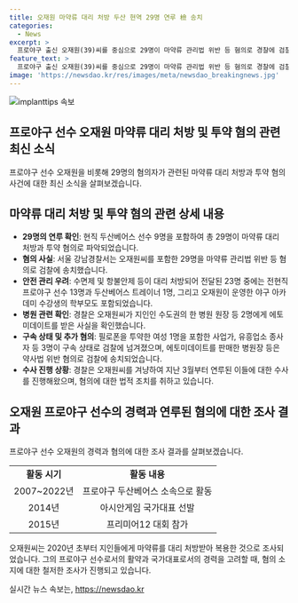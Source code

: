 ```yaml
---
title: 오재원 마약류 대리 처방 두산 현역 29명 연루 檢 송치
categories:
  - News
excerpt: >
  프로야구 출신 오재원(39)씨를 중심으로 29명이 마약류 관리법 위반 등 혐의로 경찰에 검찰 송치됐다. 이들은 향정신성의약품 대리 처방과 투약으로 연루돼, 그 중 13명은 전현직 프로야구 선수이며, 9명은 현직 두산베어스 선수다. 오씨는 앰플 수천 개를 별도 진료 없이 구매하고, 필로폰 등을 함께 한 여성도 검찰에 송치됐다. 오씨는 2007~2022년 두산베어스 소속으로 활동했고 국가대표로도 활약했다.
feature_text: >
  프로야구 출신 오재원(39)씨를 중심으로 29명이 마약류 관리법 위반 등 혐의로 경찰에 검찰 송치됐다. 이들은 향정신성의약품 대리 처방과 투약으로 연루돼, 그 중 13명은 전현직 프로야구 선수이며, 9명은 현직 두산베어스 선수다. 오씨는 앰플 수천 개를 별도 진료 없이 구매하고, 필로폰 등을 함께 한 여성도 검찰에 송치됐다. 오씨는 2007~2022년 두산베어스 소속으로 활동했고 국가대표로도 활약했다.
image: 'https://newsdao.kr/res/images/meta/newsdao_breakingnews.jpg'
---
```


<p><img src="https://newsdao.kr/res/images/meta/newsdao_breakingnews.jpg" alt="implanttips 속보" /></p>

<h2>프로야구 선수 오재원 마약류 대리 처방 및 투약 혐의 관련 최신 소식</h2>

<p data-ke-size="size16">프로야구 선수 오재원을 비롯해 29명의 혐의자가 관련된 마약류 대리 처방과 투약 혐의 사건에 대한 최신 소식을 살펴보겠습니다.</p>

<h2 data-ke-size="size26">마약류 대리 처방 및 투약 혐의 관련 상세 내용</h2>

<ul>
  <li><b>29명의 연루 확인</b>: 현직 두산베어스 선수 9명을 포함하여 총 29명이 마약류 대리 처방과 투약 혐의로 파악되었습니다.</li>
  <li><b>혐의 사실</b>: 서울 강남경찰서는 오재원씨를 포함한 29명을 마약류 관리법 위반 등 혐의로 검찰에 송치했습니다.</li>
  <li><b>안전 관리 우려</b>: 수면제 및 항불안제 등이 대리 처방되어 전달된 23명 중에는 전현직 프로야구 선수 13명과 두산베어스 트레이너 1명, 그리고 오재원이 운영한 야구 아카데미 수강생의 학부모도 포함되었습니다.</li>
  <li><b>병원 관련 확인</b>: 경찰은 오재원씨가 지인인 수도권의 한 병원 원장 등 2명에게 에토미데이트를 받은 사실을 확인했습니다.</li>
  <li><b>구속 상태 및 추가 혐의</b>: 필로폰을 투약한 여성 1명을 포함한 사업가, 유흥업소 종사자 등 3명이 구속 상태로 검찰에 넘겨졌으며, 에토미데이트를 판매한 병원장 등은 약사법 위반 혐의로 검찰에 송치되었습니다.</li>
  <li><b>수사 진행 상황</b>: 경찰은 오재원씨를 겨냥하여 지난 3월부터 연루된 이들에 대한 수사를 진행해왔으며, 혐의에 대한 법적 조치를 취하고 있습니다.</li>
</ul>

<h2 data-ke-size="size26">오재원 프로야구 선수의 경력과 연루된 혐의에 대한 조사 결과</h2>

<p data-ke-size="size16">프로야구 선수 오재원의 경력과 혐의에 대한 조사 결과를 살펴보겠습니다.</p>

<table>
  <tr>
    <td style="text-align: center; height: 17px;"><b>활동 시기</b></td>
    <td style="text-align: center; height: 17px;"><b>활동 내용</b></td>
  </tr>
  <tr>
    <td style="text-align: center; height: 17px;">2007~2022년</td>
    <td style="text-align: center; height: 17px;">프로야구 두산베어스 소속으로 활동</td>
  </tr>
  <tr>
    <td style="text-align: center; height: 17px;">2014년</td>
    <td style="text-align: center; height: 17px;">아시안게임 국가대표 선발</td>
  </tr>
  <tr>
    <td style="text-align: center; height: 17px;">2015년</td>
    <td style="text-align: center; height: 17px;">프리미어12 대회 참가</td>
  </tr>
</table>

<p data-ke-size="size16">오재원씨는 2020년 초부터 지인들에게 마약류를 대리 처방받아 복용한 것으로 조사되었습니다. 그의 프로야구 선수로서의 활약과 국가대표로서의 경력을 고려할 때, 혐의 소지에 대한 철저한 조사가 진행되고 있습니다.</p>
실시간 뉴스 속보는, <a href="https://newsdao.kr" rel="dofollow">https://newsdao.kr</a>


